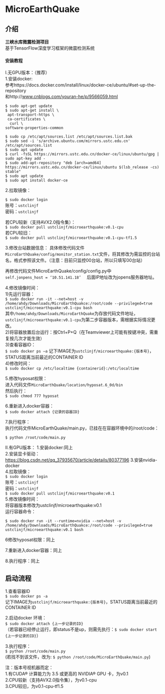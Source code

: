 # MicroEarthQuake

## 介绍
**三峡水库微震检测项目**  
基于TensorFlow深度学习框架的微震检测系统  

#### 安装教程
Ⅰ.无GPU版本：（推荐）  
1.安装docker:  
参考https://docs.docker.com/install/linux/docker-ce/ubuntu/#set-up-the-repository  
和http://www.cnblogs.com/youran-he/p/9566059.html  

`$ sudo apt-get update `  
`$ sudo apt-get install \  `  
`  apt-transport-https \  `  
`  ca-certificates \  `  
`   curl \   `  
`software-properties-common ` 

`$ sudo cp /etc/apt/sources.list /etc/apt/sources.list.bak`  
`$ sudo sed -i 's/archive.ubuntu.com/mirrors.ustc.edu.cn' /etc/apt/sources.list`  
`$ sudo apt update`  
`$ curl -fsSL https://mirrors.ustc.edu.cn/docker-ce/linux/ubuntu/gpg | sudo apt-key add -  `  
`$ sudo add-apt-repository "deb [arch=amd64] https://mirrors.ustc.edu.cn/docker-ce/linux/ubuntu $(lsb_release -cs) stable"  `  
`$ sudo apt update`  
`$ sudo apt install docker-ce`  



2.拉取镜像：  

`$ sudo docker login`   
账号：`ustclinjf`  
密码：`ustclinjf`  

若CPU较新（支持AVX2.0指令集）：  
`$ sudo docker pull ustclinjf/microearthquake:v0.1-cpu`  
若CPU较旧：  
`$ sudo docker pull ustclinjf/microearthquake:v0.1-cpu-tf1.5`  

3.修改台站数据信息：
具体修改代码文件`MicroEarthQuake/config/monitor_station.txt`文件，将其修改为需监控的台站名，格式参照该文件。（注意：目前只监控00台站，所以只填写00台站）  

再修改代码文件MicroEarthQuake/config/config.py中  
`self.jonpens_host = ‘10.51.141.18’  `
后面IP地址改为jopens服务器地址。  

4.修改镜像时间：  
1)先运行容器：  
`$ sudo docker run -it --net=host -v /home/ahdy/Downloads/MicroEarthQuakce:/root/code --privileged=true ustclinjf/microearthquake:v0.1-cpu bash`  
其中`/home/ahdy/Downloads/MicroEarthQuake`为存放代码文件地址，`ustclinjf/microearthquake:v0.1-cpu`为第二步容器版本，需根据实际情况更改。  
2)将容器放置后台运行：按Ctrl+P+Q（在Teamviewer上可能有按键冲突，需重复按几次才能生效）  
3)查看容器ID：  
`$ sudo docker ps –a`
记下IMAGE为`ustclinjf/microearthquake:{版本号}`，STATUS距离当前最近的CONTAINER ID  
4)修改时间：  
`$ sudo docker cp /etc/localtime {containerid}:/etc/localtime`  
  
5.修改hyposat权限：  
进入代码文件`MicroEarthQuake/location/hyposat.6_0d/bin `  
然后执行：  
`$ sudo chmod 777 hyposat`
  
6.重新进入docker容器：  
`$ sudo docker attach {记录的容器ID}`  

7.执行程序：  
执行代码文件MicroEarthQuake/main.py，已挂在在容器环境中的/root/code：  


`$ python /root/code/main.py`   


Ⅱ.有GPU版本：
1.安装docker:同上  
2.安装显卡驱动：https://blog.csdn.net/qq_37935670/article/details/80377196 
3.安装nvidia-docker  
4.拉取镜像：  
`$ sudo docker login`  
账号：`ustclinjf`  
密码：`ustclinjf`  
`$ sudo docker pull ustclinjf/microearthquake:v0.1`  
5.修改镜像时间：  
将容器版本修改为ustclinjf/microearthquake:v0.1  
运行容器命令：  


`$ sudo docker run -it --runtime=nvidia --net=host -v /home/ahdy/Downloads/MicroEarthQuakce:/root/code --privileged=true ustclinjf/microearthquake:v0.1 bash`



6修改hyposat权限：同上  

7.重新进入docker容器：同上  

8.执行程序：同上  



## 启动流程  

1.查看容器ID  
`$ sudo docker ps -a`  
记下IMAGE为`ustclinjf/microearthquake:{版本号}`，STATUS距离当前最近的CONTAINER ID  

2.启动docker 环境：  
`$ sudo docker attach {上一步记录的ID}`  
（若容器已经停止运行，即status不是up，则需先执行：`$ sudo docker start {上一步记录的ID}`）  

3.执行程序：  
`$ python /root/code/main.py`   
(若找不到该文件，改为: `$ python /root/code/MicroEarthQuake/main.py`)  
 
注：版本号视机器而定：  
1.有CUDA® 计算能力为 3.5 或更高的 NVIDIA® GPU 卡，为v0.1  
2.CPU较新（支持AVX2.0指令集），为v0.1-cpu  
3.CPU较旧，为v0.1-cpu-tf1.5  